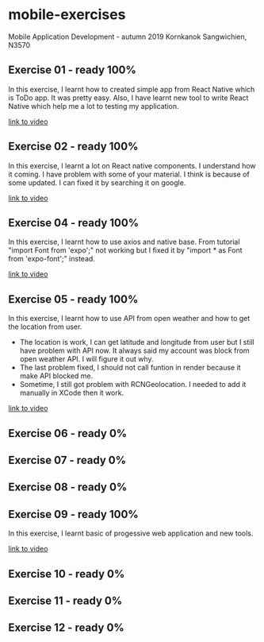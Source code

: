 # mobile-exercises
Mobile Application Development - autumn 2019
Kornkanok Sangwichien, N3570

Exercise 01 - ready 100%
------------------------
In this exercise, I learnt how to created simple app from React Native which is ToDo app.
It was pretty easy. Also, I have learnt new tool to write React Native 
which help me a lot to testing my application.

[link to video](https://youtu.be/phzYuXEZ1DE )

Exercise 02 - ready 100%
------------------------
In this exercise, I learnt a lot on React native components. I understand how it coming.
I have problem with some of your material. I think is because of some updated. I can fixed it by searching it on google. 

[link to video](https://youtu.be/TsQfvsPI680 )

Exercise 04 - ready 100%
------------------------
In this exercise, I learnt how to use axios and native base.
From tutorial "import Font from 'expo';" not working but I fixed it by "import * as Font from 'expo-font';" instead.

[link to video](https://youtu.be/dTyQfO1AAR0 )

Exercise 05 - ready 100%
------------------------
In this exercise, I learnt how to use API from open weather and how to get the location from user.
- The location is work, I can get latitude and longitude from user but I still have problem with API now. 
It always said my account was block from open weather API. I will figure it out why.
- The last problem fixed, I should not call funtion in render because it make API blocked me.
- Sometime, I still got problem with RCNGeolocation. I needed to add it manually in XCode then it work. 

[link to video](https://youtu.be/yeVHQ2nPcmo )

Exercise 06 - ready 0%
------------------------

Exercise 07 - ready 0%
------------------------

Exercise 08 - ready 0%
------------------------

Exercise 09 - ready 100%
------------------------
In this exercise, I learnt basic of progessive web application and new tools. 

[link to video](https://youtu.be/ngw7F7aWt_k )

Exercise 10 - ready 0%
------------------------

Exercise 11 - ready 0%
------------------------

Exercise 12 - ready 0%
------------------------